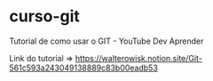 # curso-git
Tutorial de como usar o GIT - YouTube Dev Aprender

Link do tutorial => https://walterowisk.notion.site/Git-561c593a243049138889c83b00eadb53
